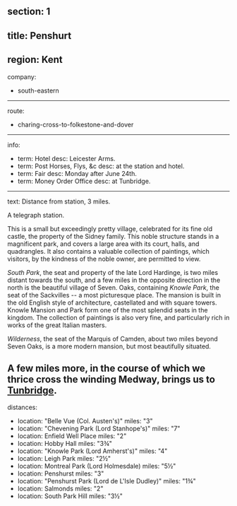section: 1
----
title: Penshurt
----
region: Kent
----
company:
- south-eastern
----
route:
- charing-cross-to-folkestone-and-dover
----
info:
- term: Hotel
  desc: Leicester Arms.
- term: Post Horses, Flys, &c
  desc: at the station and hotel.
- term: Fair
  desc: Monday after June 24th.
- term: Money Order Office
  desc: at Tunbridge.
----
text: Distance from station, 3 miles.

A telegraph station.

This is a small but exceedingly pretty village, celebrated for its fine old castle, the property of the Sidney family. This noble structure stands in a magnificent park, and covers a large area with its court, halls, and quadrangles. It also contains a valuable collection of paintings, which visitors, by the kindness of the noble owner, are permitted to view.

*South Park*, the seat and property of the late Lord Hardinge, is two miles distant towards the south, and a few miles in the opposite direction in the north is the beautiful village of Seven. Oaks, containing *Knowle Park*, the seat of the Sackvilles -- a most picturesque place. The mansion is built in the old English style of architecture, castellated and with square towers. Knowle Mansion and Park form one of the most splendid seats in the kingdom. The collection of paintings is also very fine, and particularly rich in works of the great Italian masters.

*Wilderness*, the seat of the Marquis of Camden, about two miles beyond Seven Oaks, is a more modern mansion, but most beautifully situated.

A few miles more, in the course of which we thrice cross the winding Medway, brings us to [Tunbridge](/stations/tunbridge).
----
distances:
- location: "Belle Vue (Col. Austen's)"
  miles: "3"
- location: "Chevening Park (Lord Stanhope's)"
  miles: "7"
- location: Enfield Well Place
  miles: "2"
- location: Hobby Hall
  miles: "3¾"
- location: "Knowle Park (Lord Amherst's)"
  miles: "4"
- location: Leigh Park
  miles: "2½"
- location: Montreal Park (Lord Holmesdale)
  miles: "5½"
- location: Penshurst
  miles: "3"
- location: "Penshurst Park (Lord de L'Isle Dudley)"
  miles: "1¾"
- location: Salmonds
  miles: "2"
- location: South Park Hill
  miles: "3½"
